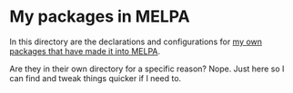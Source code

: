 # My packages in MELPA

In this directory are the declarations and configurations for [my own
packages that have made it into
MELPA](https://melpa.org/#/?q=davep&sort=downloads&asc=false).

Are they in their own directory for a specific reason? Nope. Just here so I
can find and tweak things quicker if I need to.

[//]: # (README.md ends here)
